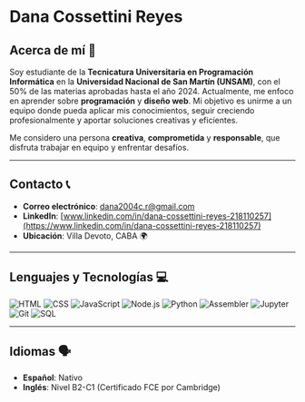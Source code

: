 # Dana Cossettini Reyes

## Acerca de mí 🤔

Soy estudiante de la **Tecnicatura Universitaria en Programación Informática** en la **Universidad Nacional de San Martín (UNSAM)**, con el 50% de las materias aprobadas hasta el año 2024. Actualmente, me enfoco en aprender sobre **programación** y **diseño web**. Mi objetivo es unirme a un equipo donde pueda aplicar mis conocimientos, seguir creciendo profesionalmente y aportar soluciones creativas y eficientes.

Me considero una persona **creativa**, **comprometida** y **responsable**, que disfruta trabajar en equipo y enfrentar desafíos.

---

## Contacto 📞

- **Correo electrónico**: [dana2004c.r@gmail.com](mailto:dana2004c.r@gmail.com)
- **LinkedIn**: [www.linkedin.com/in/dana-cossettini-reyes-218110257](https://www.linkedin.com/in/dana-cossettini-reyes-218110257)
- **Ubicación**: Villa Devoto, CABA 🌍

---

## Lenguajes y Tecnologías 💻

![HTML](https://img.shields.io/badge/-HTML-orange)
![CSS](https://img.shields.io/badge/-CSS-blue)
![JavaScript](https://img.shields.io/badge/-JavaScript-yellow)
![Node.js](https://img.shields.io/badge/-Node.js-green)
![Python](https://img.shields.io/badge/-Python-blue)
![Assembler](https://img.shields.io/badge/-Assembler-red)
![Jupyter](https://img.shields.io/badge/-Jupyter-orange)
![Git](https://img.shields.io/badge/-Git-black)
![SQL](https://img.shields.io/badge/-SQL-purple)

---

## Idiomas 🗣️

- **Español**: Nativo
- **Inglés**: Nivel B2-C1 (Certificado FCE por Cambridge)
